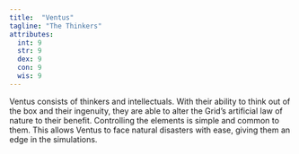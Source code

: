 ```yaml
---
title:  "Ventus"
tagline: "The Thinkers"
attributes:
  int: 9
  str: 9
  dex: 9
  con: 9
  wis: 9
---
```


Ventus consists of thinkers and intellectuals. With their ability to think out of the box and their ingenuity, they are able to alter the Grid’s artificial law of nature to their benefit. Controlling the elements is simple and common to them. This allows Ventus to face natural disasters with ease, giving them an edge in the simulations.

